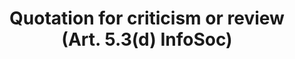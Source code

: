 ---
draft: "false"
title: "Quotation for criticism or review (Art. 5.3(d) InfoSoc)"
<!--- REQUIRED: title of the exception as used in the list of exception on the homepage --->
short: "info53d"
<!--- REQUIRED: short code of the exception --->
summary: ""
<!--- REQUIRED: summary of the the excption - no more than 400 characters--->
linklaw: ""
<!--- OPTIONAL: link to the exception on eur-lex ---> 
---